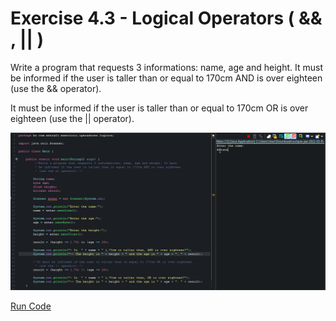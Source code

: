 # Exercise 4.3 - Logical Operators ( && , || )

Write a program that requests 3 informations: name, age and height. It must
be informed if the user is taller than or equal to 170cm AND is over eighteen (use the && operator).

It must be informed if the user is taller than or equal to 170cm OR is over eighteen (use the || operator).

<center>

![Gif Logical Operators (&&, ||) ](/gif_img/4.3.gif)

</center>

[Run Code](https://replit.com/@ariana-ssilva/Main-8#Main.java)






